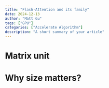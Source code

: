 ```yaml
---
title: "Flash-Attention and its family"
date: 2024-12-13
author: "Matt Gu"
tags: ["GPU"]
categories: ["Accelerate Algorithm"]
description: "A short summary of your article"
---
```



# Matrix unit

# Why size matters?
